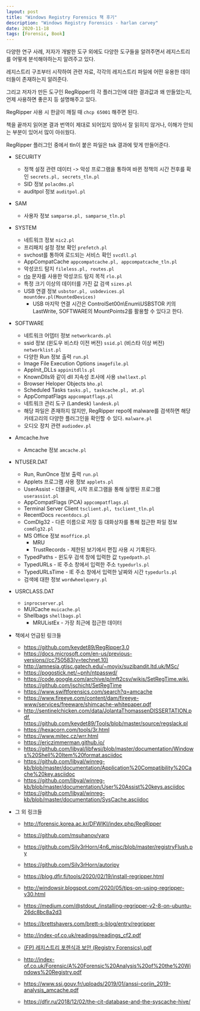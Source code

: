 ```yaml
---
layout: post
title: "Windows Registry Forensics 책 후기"
description: "Windows Registry Forensics - harlan carvey"
date: 2020-11-18
tags: [Forensic, Book]
---
```


다양한 연구 사례, 저자가 개발한 도구 외에도 다양한 도구들을 알려주면서 레지스트리를 어떻게 분석해야하는지 알려주고 있다.

레지스트리 구조부터 시작하여 관련 자료, 각각의 레지스트리 파일에 어떤 유용한 데이터들이 존재하는지 알려준다.

그리고 저자가 만든 도구인 RegRipper의 각 플러그인에 대한 결과값과 왜 만들었는지, 언제 사용하면 좋은지 등 설명해주고 있다.

RegRipper 사용 시 한글이 깨질 때 ```chcp 65001``` 해주면 된다.

책을 끝까지 읽어본 결과 번역이 제대로 되어있지 않아서 잘 읽히지 않거나, 이해가 안되는 부분이 있어서 많이 아쉬웠다.

RegRipper 플러그인 중에서 tln이 붙은 파일은 tsk 결과에 맞게 만들어준다.

* SECURITY
    * 정책 설정 관련 데이터 -> 악성 프로그램을 통하여 바뀐 정책의 시간 전후를 확인 `secrets.pl, secrets_tln.pl`
    * SID 정보 `polacdms.pl`
    * auditpol 정보 `auditpol.pl`

* SAM
    * 사용자 정보 `samparse.pl, samparse_tln.pl`

* SYSTEM
    * 네트워크 정보 `nic2.pl`
    * 프리패치 설정 정보 확인 `prefetch.pl`
    * svchost를 통하여 로드되는 서비스 확인 `svcdll.pl`
    * AppCompatCache `appcompatcache.pl, appcompatcache_tln.pl`
    * 악성코드 탐지 `fileless.pl, routes.pl`
    * <a href="https://www.secureworks.com/blog/how-to-hide-malware-in-unicode">rlo</a> 문자를 사용한 악성코드 탐지 목적 `rlo.pl`
    * 특정 크기 이상의 데이터를 가진 값 검색 `sizes.pl`
    * USB 연결 정보 `usbstor.pl, usbdevices.pl mountdev.pl(MountedDevices)`
        * USB 마지막 연결 시간은 ControlSet00n\Enum\USBSTOR 키의 LastWrite, SOFTWARE의 MountPoints2를 활용할 수 있다고 한다.

* SOFTWARE
    * 네트워크 어뎁터 정보 `networkcards.pl`
    * ssid 정보 (윈도우 비스타 이전 버전) `ssid.pl` (비스타 이상 버전) `networklist.pl`
    * 다양한 Run 정보 출력 `run.pl`
    * Image File Execution Options `imagefile.pl`
    * AppInit_DLLs `appinitdlls.pl`
    * KnownDlls와 같이 dll 지속성 조사에 사용 `shellext.pl`
    * Browser Heloper Objects `bho.pl`
    * Scheduled Tasks `tasks.pl, taskcache.pl, at.pl`
    * AppCompatFlags `appcompatflags.pl`
    * 네트워크 관리 도구 (Landesk) `landesk.pl`
    * 해당 파일은 존재하지 않지만, RegRipper repo에 malware를 검색하면 해당 카테고리의 다양한 플러그인을 확인할 수 있다. `malware.pl`
    * 오디오 장치 관련 `audiodev.pl`

* Amcache.hve
    * Amcache 정보 `amcache.pl`

* NTUSER.DAT
    * Run, RunOnce 정보 출력 `run.pl`
    * Applets 프로그램 사용 정보 `applets.pl`
    * UserAssist - 더블클릭, 시작 프로그램을 통해 실행된 프로그램 `userassist.pl`
    * AppCompatFlags (PCA) `appcompatflags.pl`
    * Terminal Server Client `tsclient.pl, tsclient_tln.pl`
    * RecentDocs `recentdocs.pl`
    * ComDlg32 - 다른 이름으로 저장 등 대화상자를 통해 접근한 파일 정보 `comdlg32.pl`
    * MS Office 정보 `msoffice.pl`
        * MRU
        * TrustRecords - 제한된 보기에서 편집 사용 시 기록된다.
    * TypedPaths - 윈도우 검색 창에 입력한 값 `typedpath.pl`
    * TypedURLs - IE 주소 창에서 입력한 주소 `typedurls.pl`
    * TypedURLsTime - IE 주소 창에서 입력한 날짜와 시간 `typedurls.pl`
    * 검색에 대한 정보 `wordwheelquery.pl`

* USRCLASS.DAT
    * `inprocserver.pl`
    * MUICache `muicache.pl`
    * Shellbags `shellbags.pl`
        * MRUListEx - 가장 최근에 접근한 데이터

* 책에서 언급된 링크들
    * https://github.com/keydet89/RegRipper3.0
    * https://docs.microsoft.com/en-us/previous-versions//cc750583(v=technet.10)
    * http://amnesia.gtisc.gatech.edu/~moyix/suzibandit.ltd.uk/MSc/
    * https://pogostick.net/~pnh/ntpasswd/
    * https://code.google.com/archive/p/mft2csv/wikis/SetRegTime.wiki, https://github.com/jschicht/SetRegTime
    * https://www.swiftforensics.com/search?q=amcache
    * https://www.fireeye.com/content/dam/fireeye-www/services/freeware/shimcache-whitepaper.pdf
    * http://sentinelchicken.com/data/JolantaThomassenDISSERTATION.pdf, https://github.com/keydet89/Tools/blob/master/source/regslack.pl
    * https://hexacorn.com/tools/3r.html
    * https://www.mitec.cz/wrr.html
    * https://ericzimmerman.github.io/
    * https://github.com/libyal/libfwsi/blob/master/documentation/Windows%20Shell%20Item%20format.asciidoc
    * https://github.com/libyal/winreg-kb/blob/master/documentation/Application%20Compatibility%20Cache%20key.asciidoc
    * https://github.com/libyal/winreg-kb/blob/master/documentation/User%20Assist%20keys.asciidoc
    * https://github.com/libyal/winreg-kb/blob/master/documentation/SysCache.asciidoc

* 그 외 링크들
    * http://forensic.korea.ac.kr/DFWIKI/index.php/RegRipper
    * https://github.com/msuhanov/yarp
    * https://github.com/Silv3rHorn/4n6_misc/blob/master/registryFlush.py
    * https://github.com/Silv3rHorn/autoripy
    * https://blog.dfir.fi/tools/2020/02/19/install-regripper.html
    * http://windowsir.blogspot.com/2020/05/tips-on-using-regripper-v30.html
    * https://medium.com/@stdout_/installing-regripper-v2-8-on-ubuntu-26dc8bc8a2d3
    * https://brettshavers.com/brett-s-blog/entry/regripper

    * http://index-of.co.uk/readings/readings_cf2.pdf
    * <a href="https://github.com/proneer/Slides/blob/master/Windows/(FP)%20%EB%A0%88%EC%A7%80%EC%8A%A4%ED%8A%B8%EB%A6%AC%20%ED%8F%AC%EB%A0%8C%EC%8B%9D%EA%B3%BC%20%EB%B3%B4%EC%95%88%20(Registry%20Forensics).pdf">(FP) 레지스트리 포렌식과 보안 (Registry Forensics).pdf</a>
    * http://index-of.co.uk/Forensic/A%20Forensic%20Analysis%20of%20the%20Windows%20Registry.pdf
    * https://www.ssi.gouv.fr/uploads/2019/01/anssi-coriin_2019-analysis_amcache.pdf
    * https://dfir.ru/2018/12/02/the-cit-database-and-the-syscache-hive/